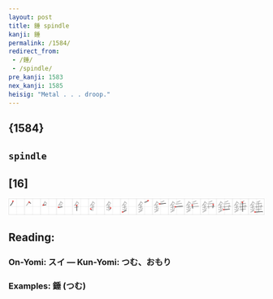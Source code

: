 ```yaml
---
layout: post
title: 錘 spindle
kanji: 錘
permalink: /1584/
redirect_from:
 - /錘/
 - /spindle/
pre_kanji: 1583
nex_kanji: 1585
heisig: "Metal . . . droop."
---
```


## {1584}

## `spindle`

## [16]

<div class="stroke"><img src="../images/E98C98.png" /></div>

## Reading:

### On-Yomi: スイ &mdash; Kun-Yomi: つむ、おもり

### Examples: 錘 (つむ)
